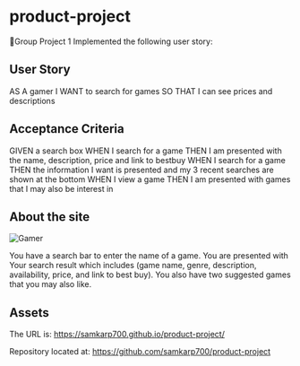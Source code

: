 # product-project

📖Group Project 1
Implemented the following user story:


## User Story

AS A gamer
I WANT to search for games
SO THAT I can see prices and descriptions

## Acceptance Criteria
GIVEN a search box
WHEN I search for a game
THEN I am presented with the name, description, price and link to bestbuy 
WHEN I search for a game
THEN the information I want is presented and my 3 recent searches are shown at the bottom
WHEN I view a game
THEN I am presented with games that I may also be interest in



## About the site

![Gamer](./assets/Capture.PNG)

You have a search bar to enter the name of a game. You are presented with Your search result which includes (game name, genre, description, availability, price, and link to best buy). You also have two suggested games that you may also like.

## Assets

The URL is: https://samkarp700.github.io/product-project/

Repository located at: https://github.com/samkarp700/product-project
